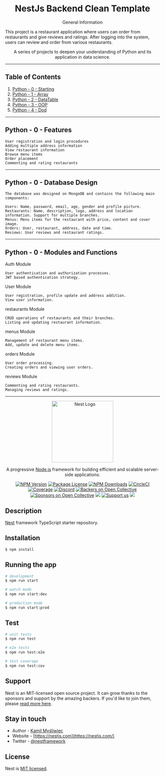 <h1 align="center">NestJs Backend Clean Template</h1>

<p align="center">
  General Information

This project is a restaurant application where users can order from restaurants and give reviews and ratings. After logging into the system, users can review and order from various restaurants.
</p>
<p align="center">
  A series of projects to deepen your understanding of Python and its application in data science.
</p>

<hr/>

## Table of Contents

1. [Python - 0 - Starting](#python-0-starting)
2. [Python - 1 - Array](#python-1-array)
3. [Python - 2 - DataTable](#python-2-datatable)
4. [Python - 3 - OOP](#python-3-oop)
5. [Python - 4 - Dod](#python-4-dod)

<hr/>

## Python - 0 - Features
    User registration and login procedures
    Adding multiple address information
    View restaurant information
    Browse menu items
    Order placement
    Commenting and rating restaurants
<hr/>

## Python - 0 - Database Design
    The database was designed on MongoDB and contains the following main components:

    Users: Name, password, email, age, gender and profile picture.
    Restaurants: Name, description, logo, address and location information. Support for multiple branches.
    Menus: Menu items for the restaurant with price, content and cover image.
    Orders: User, restaurant, address, date and time.
    Reviews: User reviews and restaurant ratings.
<hr/>

## Python - 0 - Modules and Functions
  Auth Module

    User authentication and authorization processes.
    JWT based authentication strategy.

User Module

    User registration, profile update and address addition.
    View user information.

restaurants Module

    CRUD operations of restaurants and their branches.
    Listing and updating restaurant information.

menus Module

    Management of restaurant menu items.
    Add, update and delete menu items.

orders Module

    User order processing.
    Creating orders and viewing user orders.

reviews Module

    Commenting and rating restaurants.
    Managing reviews and ratings.
<hr/>










<p align="center">
  <a href="http://nestjs.com/" target="blank"><img src="https://nestjs.com/img/logo-small.svg" width="200" alt="Nest Logo" /></a>
</p>

[circleci-image]: https://img.shields.io/circleci/build/github/nestjs/nest/master?token=abc123def456
[circleci-url]: https://circleci.com/gh/nestjs/nest

  <p align="center">A progressive <a href="http://nodejs.org" target="_blank">Node.js</a> framework for building efficient and scalable server-side applications.</p>
    <p align="center">
<a href="https://www.npmjs.com/~nestjscore" target="_blank"><img src="https://img.shields.io/npm/v/@nestjs/core.svg" alt="NPM Version" /></a>
<a href="https://www.npmjs.com/~nestjscore" target="_blank"><img src="https://img.shields.io/npm/l/@nestjs/core.svg" alt="Package License" /></a>
<a href="https://www.npmjs.com/~nestjscore" target="_blank"><img src="https://img.shields.io/npm/dm/@nestjs/common.svg" alt="NPM Downloads" /></a>
<a href="https://circleci.com/gh/nestjs/nest" target="_blank"><img src="https://img.shields.io/circleci/build/github/nestjs/nest/master" alt="CircleCI" /></a>
<a href="https://coveralls.io/github/nestjs/nest?branch=master" target="_blank"><img src="https://coveralls.io/repos/github/nestjs/nest/badge.svg?branch=master#9" alt="Coverage" /></a>
<a href="https://discord.gg/G7Qnnhy" target="_blank"><img src="https://img.shields.io/badge/discord-online-brightgreen.svg" alt="Discord"/></a>
<a href="https://opencollective.com/nest#backer" target="_blank"><img src="https://opencollective.com/nest/backers/badge.svg" alt="Backers on Open Collective" /></a>
<a href="https://opencollective.com/nest#sponsor" target="_blank"><img src="https://opencollective.com/nest/sponsors/badge.svg" alt="Sponsors on Open Collective" /></a>
  <a href="https://paypal.me/kamilmysliwiec" target="_blank"><img src="https://img.shields.io/badge/Donate-PayPal-ff3f59.svg"/></a>
    <a href="https://opencollective.com/nest#sponsor"  target="_blank"><img src="https://img.shields.io/badge/Support%20us-Open%20Collective-41B883.svg" alt="Support us"></a>
  <a href="https://twitter.com/nestframework" target="_blank"><img src="https://img.shields.io/twitter/follow/nestframework.svg?style=social&label=Follow"></a>
</p>
  <!--[![Backers on Open Collective](https://opencollective.com/nest/backers/badge.svg)](https://opencollective.com/nest#backer)
  [![Sponsors on Open Collective](https://opencollective.com/nest/sponsors/badge.svg)](https://opencollective.com/nest#sponsor)-->

## Description

[Nest](https://github.com/nestjs/nest) framework TypeScript starter repository.

## Installation

```bash
$ npm install
```

## Running the app

```bash
# development
$ npm run start

# watch mode
$ npm run start:dev

# production mode
$ npm run start:prod
```

## Test

```bash
# unit tests
$ npm run test

# e2e tests
$ npm run test:e2e

# test coverage
$ npm run test:cov
```

## Support

Nest is an MIT-licensed open source project. It can grow thanks to the sponsors and support by the amazing backers. If you'd like to join them, please [read more here](https://docs.nestjs.com/support).

## Stay in touch

- Author - [Kamil Myśliwiec](https://kamilmysliwiec.com)
- Website - [https://nestjs.com](https://nestjs.com/)
- Twitter - [@nestframework](https://twitter.com/nestframework)

## License

Nest is [MIT licensed](LICENSE).
